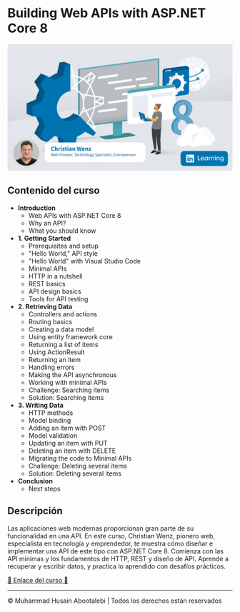 <!-- ©©©©©©©©©©©©©©©©©©©©©©©© All Rights Are Reserved By Muhammad Husain Abootalebi ©©©©©©©©©©©©©©©©©©©©©©©©©©©©©©©©©© -->

# Building Web APIs with ASP.NET Core 8

![Building Web APIs with ASP.NET Core 8](../../assets/Courses/Course%20Covers/3%20-%202%20-%20ASP.NET%20core%20web%20API%208.png)

## Contenido del curso

- **Introduction**
  - Web APIs with ASP.NET Core 8
  - Why an API?
  - What you should know
- **1. Getting Started**
  - Prerequisites and setup
  - "Hello World," API style
  - "Hello World" with Visual Studio Code
  - Minimal APIs
  - HTTP in a nutshell
  - REST basics
  - API design basics
  - Tools for API testing
- **2. Retrieving Data**
  - Controllers and actions
  - Routing basics
  - Creating a data model
  - Using entity framework core
  - Returning a list of items
  - Using ActionResult
  - Returning an item
  - Handling errors
  - Making the API asynchronous
  - Working with minimal APIs
  - Challenge: Searching items
  - Solution: Searching items
- **3. Writing Data**
  - HTTP methods
  - Model binding
  - Adding an item with POST
  - Model validation
  - Updating an item with PUT
  - Deleting an item with DELETE
  - Migrating the code to Minimal APIs
  - Challenge: Deleting several items
  - Solution: Deleting several items
- **Conclusion**
  - Next steps

## Descripción

Las aplicaciones web modernas proporcionan gran parte de su funcionalidad en una API. En este curso, Christian Wenz, pionero web, especialista en tecnología y emprendedor, te muestra cómo diseñar e implementar una API de este tipo con ASP.NET Core 8. Comienza con las API mínimas y los fundamentos de HTTP, REST y diseño de API. Aprende a recuperar y escribir datos, y practica lo aprendido con desafíos prácticos.

[🔗 Enlace del curso 🔗](https://www.linkedin.com/learning/building-web-apis-with-asp-dot-net-core-8 "Linkedin")

---

© Muhammad Husain Abootalebi | Todos los derechos están reservados

<!-- ©©©©©©©©©©©©©©©©©©©©©©©© All Rights Are Reserved By Muhammad Husain Abootalebi ©©©©©©©©©©©©©©©©©©©©©©©©©©©©©©©©©© -->
